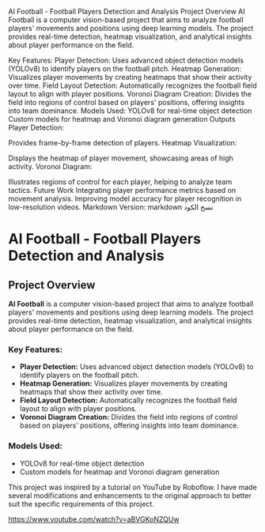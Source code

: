 
AI Football - Football Players Detection and Analysis
Project Overview
AI Football is a computer vision-based project that aims to analyze football players' movements and positions using deep learning models. The project provides real-time detection, heatmap visualization, and analytical insights about player performance on the field.

Key Features:
Player Detection: Uses advanced object detection models (YOLOv8) to identify players on the football pitch.
Heatmap Generation: Visualizes player movements by creating heatmaps that show their activity over time.
Field Layout Detection: Automatically recognizes the football field layout to align with player positions.
Voronoi Diagram Creation: Divides the field into regions of control based on players' positions, offering insights into team dominance.
Models Used:
YOLOv8 for real-time object detection
Custom models for heatmap and Voronoi diagram generation
Outputs
Player Detection:

Provides frame-by-frame detection of players.
Heatmap Visualization:

Displays the heatmap of player movement, showcasing areas of high activity.
Voronoi Diagram:

Illustrates regions of control for each player, helping to analyze team tactics.
Future Work
Integrating player performance metrics based on movement analysis.
Improving model accuracy for player recognition in low-resolution videos.
Markdown Version:
markdown
نسخ الكود
# AI Football - Football Players Detection and Analysis

## Project Overview

**AI Football** is a computer vision-based project that aims to analyze football players' movements and positions using deep learning models. The project provides real-time detection, heatmap visualization, and analytical insights about player performance on the field.

### Key Features:
- **Player Detection:** Uses advanced object detection models (YOLOv8) to identify players on the football pitch.
- **Heatmap Generation:** Visualizes player movements by creating heatmaps that show their activity over time.
- **Field Layout Detection:** Automatically recognizes the football field layout to align with player positions.
- **Voronoi Diagram Creation:** Divides the field into regions of control based on players' positions, offering insights into team dominance.

### Models Used:
- YOLOv8 for real-time object detection
- Custom models for heatmap and Voronoi diagram generation


This project was inspired by a tutorial on YouTube by Roboflow. I have made several modifications and enhancements to the original approach to better suit the specific requirements of this project.

https://www.youtube.com/watch?v=aBVGKoNZQUw
